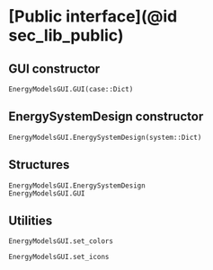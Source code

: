 # [Public interface](@id sec_lib_public)

## GUI constructor

```@docs
EnergyModelsGUI.GUI(case::Dict)
```

## EnergySystemDesign constructor

```@docs
EnergyModelsGUI.EnergySystemDesign(system::Dict)
```

## Structures

```@docs
EnergyModelsGUI.EnergySystemDesign
EnergyModelsGUI.GUI
```

## Utilities

```@docs
EnergyModelsGUI.set_colors
```

```@docs
EnergyModelsGUI.set_icons
```
